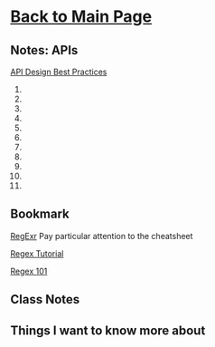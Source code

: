 # [Back to Main Page](https://reecerenninger.github.io/reading-notes/)

## Notes: APIs

[API Design Best Practices](https://docs.microsoft.com/en-us/azure/architecture/best-practices/api-design)

1.
2.
3.
4.
5.
6.
7.
8.
9.
10.
11.

## Bookmark

[RegExr](https://regexr.com/) Pay particular attention to the cheatsheet

[Regex Tutorial](https://medium.com/factory-mind/regex-tutorial-a-simple-cheatsheet-by-examples-649dc1c3f285)

[Regex 101](https://regex101.com/)

## Class Notes

## Things I want to know more about
